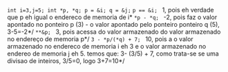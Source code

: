 ``
int i=3,j=5;
int *p, *q;
p = &i;
q = &j;
``
``
p == &i; 
``
1, pois eh verdade que p eh igual o endereco de memoria de i*
``
*p - *q; 
``
-2, pois faz o valor apontado no ponteiro p (3) - o valor apontado pelo ponteiro ponteiro q (5), 3-5=-2*/
`` **&p; 
``
3, pois acessa do valor armazenado do valor armazenado no endereço de memoria p*/
``3 - *p/(*q) + 7;
``
10, pois a o valor armazenado no endereco de memoria i eh 3 e o valor armazenado no endereo de memoria j eh 5. temos que: 3- (3/5) + 7, 
como trata-se se uma divisao de inteiros, 3/5=0, logo 3+7=10*/
